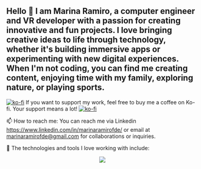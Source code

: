 ## Hello 👋 I am Marina Ramiro, a computer engineer and VR developer with a passion for creating innovative and fun projects. I love bringing creative ideas to life through technology, whether it's building immersive apps or experimenting with new digital experiences. When I'm not coding, you can find me creating content, enjoying time with my family, exploring nature, or playing sports. 

[![ko-fi](https://ko-fi.com/img/githubbutton_sm.svg)](https://ko-fi.com/O4O517FXQ2)
If you want to support my work, feel free to buy me a coffee on Ko-fi. Your support means a lot!
<a href="https://ko-fi.com/O4O517FXQ2" target="_blank">
  <img src="https://ko-fi.com/img/githubbutton_sm.svg" alt="ko-fi">
</a>

📫 How to reach me: You can reach me via Linkedin https://www.linkedin.com/in/marinaramirofde/ or email at marinaramirofde@gmail.com for collaborations or inquiries.

🔭 The technologies and tools I love working with include:
<p align="center">
  <a href="https://skillicons.dev">
    <img src="https://skillicons.dev/icons?i=github,unity,unreal,cs,html,css,js,java,python,bootstrap,blender,git,vscode,visualstudio,eclipse,linkedin,instagram,gmail,discord" />
  </a>
</p>
